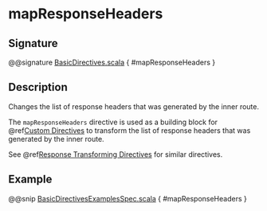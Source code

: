 # mapResponseHeaders

## Signature

@@signature [BasicDirectives.scala](../../../../../../../../../akka-http/src/main/scala/akka/http/scaladsl/server/directives/BasicDirectives.scala) { #mapResponseHeaders }

## Description

Changes the list of response headers that was generated by the inner route.

The `mapResponseHeaders` directive is used as a building block for @ref[Custom Directives](../custom-directives.md) to transform the list of
response headers that was generated by the inner route.

See @ref[Response Transforming Directives](index.md#response-transforming-directives) for similar directives.

## Example

@@snip [BasicDirectivesExamplesSpec.scala]($test$/scala/docs/http/scaladsl/server/directives/BasicDirectivesExamplesSpec.scala) { #mapResponseHeaders }